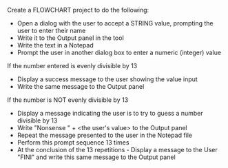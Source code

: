 Create a FLOWCHART project to do the following:
- Open a dialog with the user to accept a STRING value, prompting the user to enter their name
- Write it to the Output panel in the tool
- Write the text in a Notepad 
- Prompt the user in another dialog box to enter a numeric (integer) value

If the number entered is evenly divisible by 13
- Display a success message to the user showing the value input
- Write the same message to the Output panel

If the number is NOT evenly divisible by 13
- Display a message indicating the user is to try to guess a number divisible by 13
- Write "Nonsense " + <the user's value> to the Output panel
- Repeat the message presented to the user in the Notepad file 
- Perform this prompt sequence 13 times
- At the conclusion of the 13 repetitions - Display a message to the User "FINI" and write this same message to the Output panel
